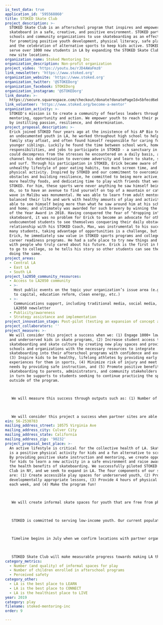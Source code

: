 ```yaml
---
is_test_data: true
application_id: '595568860'
title: STOKED Skate Club
project_description: >-
  STOKED Skate Club is an afterschool program that inspires and empowers kids to
  skateboard in a safe, creative, and positive environment. STOKED partners with
  schools and community organizations to use skateboarding as an effective tool
  for promoting positive youth development, physical literacy, safe play spaces,
  and the celebration of alternative sports to keep kids active. STOKED will
  serve over 1000 new students in LA by expanding the STOKED Skate Club to 15
  new site locations.
organization_name: Stoked Mentoring Inc
organization_description: Non-profit organization
project_video: 'https://youtu.be/rJD4AWaFmz8'
link_newsletter: 'https://www.stoked.org'
organization_website: 'https://www.stoked.org'
organization_twitter: '@STOKEDorg'
organization_facebook: STOKEDorg
organization_instagram: '@STOKEDorg'
link_donate: >-
  https://secure.squarespace.com/checkout/donate?donatePageId=5bfecd6eb8a045f2dc857708
link_volunteer: 'https://www.stoked.org/become-a-mentor'
organization_activity: >-
  STOKED's mission is to create a community of fearless leaders through
  mentoring, opportunity and action. We empower youth to reach their potential
  by instilling passion, resilience, and determination.
project_proposal_description: >-
  Erick joined STOKED four years ago at the insistence of his AP Bio teacher. As
  an undocumented youth in LA, he worked throughout high school to help his
  family stay afloat, and often found himself responsible for caring for three
  younger siblings. Luckily he found the time between school work, home
  responsibilities, and jobs to participate in STOKED - a sanctuary in which he
  could decompress from the stresses he encountered on a daily basis, and
  channel his determination to overcome adversity and learn to skate, snowboard,
  and surf. Through his participation in STOKED, Erick became aware of his
  unhealthy lifestyle of poor eating habits, too much screen time, and limited
  physical activity. Inspired by STOKED and our commitment to overcoming
  obstacles and building resilience, he committed to being more active, eating
  more healthy foods, and dedicating time to play with friends that were also in
  STOKED. For him, these sports were never anything he saw himself being able to
  do, so to have an avenue to find yourself on top of a mountain or catching a
  wave in Malibu was monumental. He was able to learn from adult mentors that
  balanced their life and work with healthy amounts of play and activity. He was
  able to see himself being more than what he saw around him at his school, job,
  and home; and ultimately was awarded for such bravery by winning the Student
  of the Year Award in 2018. Having conquered the fear of "dropping in" on a
  skateboard, it was no problem for Erick to become an advocate for other
  undocumented students to see themselves conquering their daily obstacles. His
  relationship with his STOKED Coach, Max, was instrumental to his success. For
  many students, taking advantage of opportunities is a challenge, but for
  Erick, he immediately saw value in STOKED sports programs and college and
  career readiness programs. He had a safe place to try new things and learn
  with people who truly cared about his future. Erick is the first in his family
  to go to college, so he tells his story so other students can see themselves
  doing the same.
project_areas:
  - Central LA
  - East LA
  - South LA
project_la2050_community_resources:
  - Access to LA2050 community
  - >-
    Host public events on the topic your organization’s issue area (e.g. access
    to capital, education reform, clean energy, etc.) 
  - >-
    Communications support, including traditional media, social media, and
    LA2050 newsletter
  - Publicity/awareness
  - Strategy assistance and implementation
project_innovation_stage: Post-pilot (testing an expansion of concept after initially successful pilot)
project_collaborators: ''
project_measure: >-
  We will consider this project a success when we: (1) Engage 1000+ low-income
  and underserved kids in skate programs, (2) Increase student access to
  skateboarding and skate culture by creating new play spaces and providing
  schools and organizations with the necessary resources to integrate
  skateboarding into their afterschool programs with confidence and excitement,
  (3) Inspire kids to be healthy, lifelong athletes by providing early positive
  experiences for them in sports, (4) Minimize risk of injury and meet community
  needs by providing safe instruction, and (5) Promote positive benefits of
  skateboarding to parents, administrators, and community stakeholders who will
  in turn be supports to students seeking to continue practicing the sport
  outside of the program. 
   
   
   
   We will measure this success through outputs such as: (1) Number of student participants from low-income families engaged, and (2) Number of newly created play spaces for skateboarding. We will measure student participant outcomes through a series of self-reported surveys administered periodically over the duration of the program. Surveys will measure: (1) Increases in students’ feelings of optimism, confidence, creativity, and resilience, (2) Feelings of safety and connection to their school and community, and (3) Feelings of confidence in their skate skills and ability to teach others. 
   
   
   
   We will consider this project a success when partner sites are able to sustain programs for years to come at very low cost because the initial equipment and materials costs are not a factor.
ein: 56-2530783
mailing_address_street: 10575 Virginia Ave
mailing_address_city: Culver City
mailing_address_state: California
mailing_address_zip: '90232'
project_proposal_best_place: >-
  An active lifestyle is critical for the collective health of LA. Skateboarding
  is a positive physical activity for kids and a fun alternative to screen time.
  By providing positive skate instruction and mentoring, we create opportunities
  for kids to learn a new activity in a safe environment and raise awareness of
  the health benefits of skateboarding. We successfully piloted STOKED Skate
  Club in NY, and we seek to expand in LA. The four components of our strategy
  are: (1) Create accessible play spaces for underserved youth, (2) Provide
  developmentally appropriate lessons, (3) Provide 4 hours of physical activity
  each week, and (4) Make the program fun! 
   
   
   
   We will create informal skate spaces for youth that are free from physical and emotional threats through partnerships with schools and organizations such as Aspire Public Schools with yards that can be transformed into skateparks using movable obstacles. We will provide all gear at no cost, recruit kids that are less likely to be engaged in traditional sports, as well as increase participation among girls through targeted recruitment, and provide training for coaches and professional development to ensure lessons are age appropriate. We will provide a mix of lessons and free skate over 240 min / week. Kids will learn basic skills, etiquette, and safety guidelines needed to practice the sport outside the program. And it is essential that kids have fun! We will focus on goal setting rather than winning and losing, support peer mentoring where kids build healthy relationships, engage parents to help kids carry their practice outside of the program, and use rewards and incentives to celebrate successes such as stickers and badges. 
   
   
   
   STOKED is committed to serving low-income youth. Our current population is 97% Latinx students, with the remaining 3% Black, Asian or Pacific Islander. 42% of students identify as female, which is almost double the percentage of women that participate in action sports in society at large (25%). 
   
   
   
   Timeline begins in July when we confirm locations with partner organizations. In August we will visit sites, recruit, deliver equipment, hire and train coaches. The first 8-wk session will launch at sites Sept-Nov, the second session will be Dec-Feb, and the third will be Mar-May. In June we will compile data for presentation. 
   
   
   
   STOKED Skate Club will make measurable progress towards making LA the best place to play by: (1) Engaging 1,000 underserved youth in skate programs, (2) Inspiring them with skills to be active lifelong athletes, (3) Increasing positive mentor/peer relationships, (4) Creating stronger connections to community, (5) Increasing kids’ access to skateboarding and skate culture, (6) Providing schools and organizations with the resources to integrate skating into their afterschool programs with confidence and excitement, (7) Minimizing risk of injury by providing safe instruction, and (8) Promoting positive benefits of skateboarding to parents and community.
category_metrics:
  - Number (and quality) of informal spaces for play
  - Number of children enrolled in afterschool programs
  - Perceived safety
category_other:
  - LA is the best place to LEARN
  - LA is the best place to CONNECT
  - LA is the healthiest place to LIVE
year: 2019
category: play
filename: stoked-mentoring-inc
order: 9

---
```

